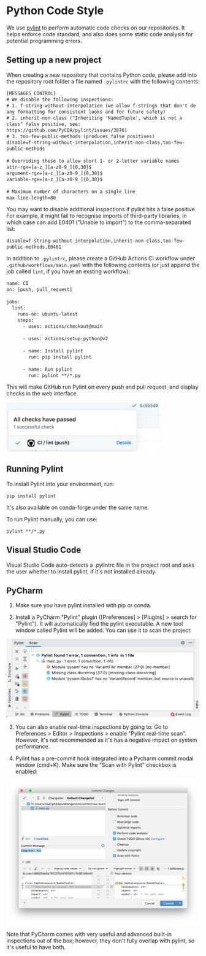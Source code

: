 # Python Code Style

We use [pylint](https://www.pylint.org/) to perform automatic code checks on our repositories. It helps enforce code standard, and also does some static code analysis for potential programming errors.


## Setting up a new project

When creating a new repository that contains Python code, please add into the repository root folder a file named `.pylintrc` with the following contents:

```
[MESSAGES CONTROL]
# We disable the following inspections:
# 1. f-string-without-interpolation (we allow f-strings that don't do any formatting for consistent looks and for future safety)
# 2. inherit-non-class ("Inheriting 'NamedTuple', which is not a class" false positive, see: https://github.com/PyCQA/pylint/issues/3876)
# 3. too-few-public-methods (produces false positives)
disable=f-string-without-interpolation,inherit-non-class,too-few-public-methods

# Overriding these to allow short 1- or 2-letter variable names
attr-rgx=[a-z_][a-z0-9_]{0,30}$
argument-rgx=[a-z_][a-z0-9_]{0,30}$
variable-rgx=[a-z_][a-z0-9_]{0,30}$

# Maximum number of characters on a single line
max-line-length=80
```

You may want to disable additional inspections if pylint hits a false positive. For example, it might fail to recognise imports of third-party libraries, in which case can add E0401 ("Unable to import") to the comma-separated list:

```
disable=f-string-without-interpolation,inherit-non-class,too-few-public-methods,E0401
```

In addition to `.pylintrc`, please create a GitHub Actions CI workflow under `.github/workflows/main.yaml` with the following contents (or just append the job called `lint`, if you have an exsting workflow):

```
name: CI
on: [push, pull_request]

jobs:
  lint:
    runs-on: ubuntu-latest
    steps:
      - uses: actions/checkout@main

      - uses: actions/setup-python@v2

      - name: Install pylint
        run: pip install pylint

      - name: Run pylint
        run: pylint **/*.py
```

This will make GitHub run Pylint on every push and pull request, and display checks in the web interface.

<img src="assets/github_pylint_check.png" width="400"/>


## Running Pylint

To install Pylint into your environment, run:

```
pip install pylint
```

It's also available on conda-forge under the same name.

To run Pylint manually, you can use:

```
pylint **/*.py
```


## Visual Studio Code

Visual Studio Code auto-detects a .pylintrc file in the project root and asks the user whether to install pylint, if it's not installed already.


## PyCharm

1. Make sure you have pylint installed with pip or conda.

2. Install a PyCharm "Pylint" plugin ([Preferences] > [Plugins] > search for "Pylint"). It will automatically find the pylint executable. A new tool window called Pylint will be added. You can use it to scan the project:
   
<img src="assets/pycharm_pylint_tool_window.png" width="700"/>

3. You can also enable real-time inspections by going to:
   Go to Preferences > Editor > Inspections > enable "Pylint real-time scan". However, it's not recommended as it's has a negative impact on system performance.

4. Pylint has a pre-commit hook integrated into a Pycharm commit modal window (cmd+K). Make sure the "Scan with Pylint" checkbox is enabled:
   
<img src="assets/pycharm_pylint_pre_commit.png" width="700"/>

Note that PyCharm comes with very useful and advanced built-in inspections out of the box; however, they don't fully overlap with pylint, so it's useful to have both.
